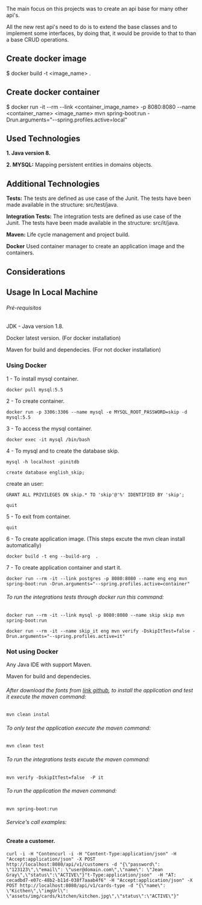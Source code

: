 The main focus on this projects was to create an api base for many other api's.

All the new rest api's need to do is to extend the base classes and to implement some interfaces, by doing that, it would be provide to that to than a base CRUD operations.


## Create docker image
$ docker build -t <image_name> .

## Create docker container
$ docker run -it --rm --link <container_image_name> -p 8080:8080 --name <container_name> <image_name>  mvn spring-boot:run -Drun.arguments="--spring.profiles.active=local"

## Used Technologies

**1. Java version 8.**

**2. MYSQL:** Mapping persistent entities in domains objects.

## Additional Technologies

**Tests:** The tests are defined as use case of the Junit. The tests have been made available in the structure: src/test/java.

**Integration Tests:** The integration tests are defined as use case of the Junit. The tests have been made available in the structure: src/it/java.


**Maven:** Life cycle management and project build.

**Docker** Used container manager to create an application image and the containers.

## Considerations


## Usage In Local Machine

###### Pré-requisitos

JDK - Java version 1.8.

Docker latest version. (For docker installation)

Maven for build and dependecies. (For not docker installation)

### Using Docker

1 - To install mysql container.  
```$
docker pull mysql:5.5
```  
2 - To create container.  
```$
docker run -p 3306:3306 --name mysql -e MYSQL_ROOT_PASSWORD=skip -d mysql:5.5
```  
3 - To access the mysql container.
```$
docker exec -it mysql /bin/bash
```  
4 - To mysql and to create the database skip.  
```$
mysql -h localhost -pinitdb
```  
```$
create database english_skip;
```    

create an user:   
```$
GRANT ALL PRIVILEGES ON skip.* TO 'skip'@'%' IDENTIFIED BY 'skip';
```  
```$
quit
```      
5 - To exit from container.  
```$
quit
```    
6 - To create application image. (This steps excute the mvn clean install automatically)  
```$
docker build -t eng --build-arg  .
```  
7 - To create application container and start it.  
```$
docker run --rm -it --link postgres -p 8080:8080 --name eng eng mvn spring-boot:run -Drun.arguments="--spring.profiles.active=container"
```    
###### To run the integrations tests through docker run this command:
```$
docker run --rm -it --link mysql -p 8080:8080 --name skip skip mvn spring-boot:run
```
    
```$
docker run --rm -it --name skip_it eng mvn verify -DskipItTest=false -Drun.arguments="--spring.profiles.active=it"
```


### Not using Docker

Any Java IDE with support Maven.

Maven for build and dependecies.

###### After download the fonts from [link github](http://github.com/tomasmaiorino), to install the application and test it execute the maven command:
```$
mvn clean instal
```

###### To only test the application execute the maven command:
```$
mvn clean test
```

###### To run the integrations tests excute the maven command:
```$
mvn verify -DskipItTest=false  -P it 
```

###### To run the application the maven command:
```$
mvn spring-boot:run
```

###### Service's call examples:

#### Create a customer.
```$
curl -i -H "Contencurl -i -H "Content-Type:application/json" -H "Accept:application/json" -X POST http://localhost:8080/api/v1/customers -d "{\"password\": \"123123\",\"email\": \"user@domain.com\",\"name\": \"Jean Gray\",\"status\":\"ACTIVE\"}"t-Type:application/json"  -H "AT: cecadbd7-e07c-48b2-b11d-038f7aaab4f6" -H "Accept:application/json" -X POST http://localhost:8080/api/v1/cards-type -d "{\"name\": \"Kicthen\",\"imgUrl\": \"assets/img/cards/kitchen/kitchen.jpg\",\"status\":\"ACTIVE\"}"
```